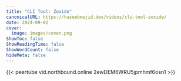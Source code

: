 ```yaml
---
title: "CLI Tool: Zoxide"
canonicalURL: https://haseebmajid.dev/videos/cli-tool-zoxide/
date: 2024-09-02
cover:
  image: images/cover.png
ShowToc: false
ShowReadingTime: false
ShowWordCount: false
hideMeta: false
---
```


{{< peertube vid.northbound.online 2ewDEM6WRU5jpmhmf6osn1 >}}
